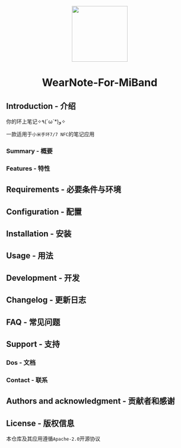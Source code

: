 <p align="center"><img src="https://s1.ax1x.com/2022/12/05/zynDA0.png" width="150px"/></p>

<h1 align="center">WearNote-For-MiBand</h1>

## Introduction - 介绍

你的环上笔记✧٩(ˊωˋ*)و✧

一款适用于`小米手环7/7 NFC`的笔记应用

### Summary - 概要

### Features - 特性

## Requirements - 必要条件与环境

## Configuration - 配置

## Installation - 安装

## Usage - 用法

## Development - 开发

## Changelog - 更新日志

## FAQ - 常见问题

## Support - 支持

### Dos - 文档

### Contact - 联系

## Authors and acknowledgment - 贡献者和感谢

## License - 版权信息

本仓库及其应用遵循`Apache-2.0`开源协议